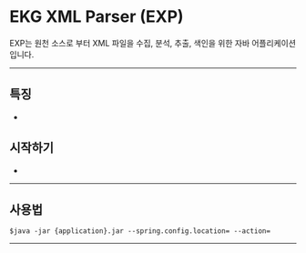 EKG XML Parser (EXP)
===
EXP는 원천 소스로 부터 XML 파일을 수집, 분석, 추출, 색인을 위한 자바 어플리케이션 입니다.       
***
## 특징
* 
## 시작하기
* 
***
## 사용법
```
$java -jar {application}.jar --spring.config.location= --action=
```
***


